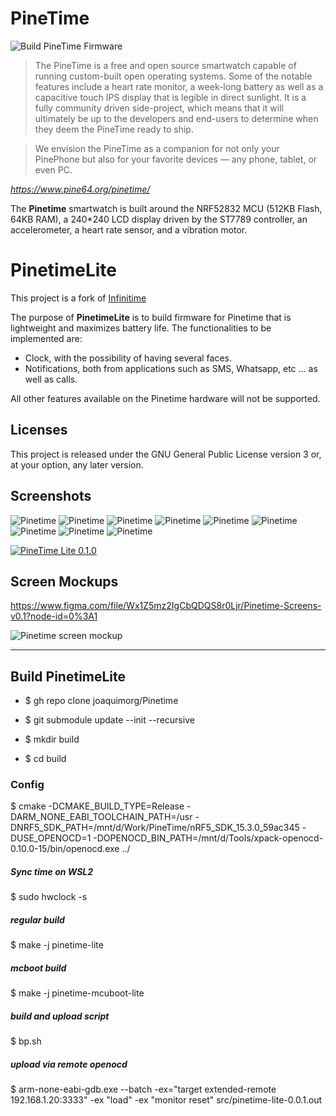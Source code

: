 # PineTime

![Build PineTime Firmware](https://github.com/joaquimorg/Pinetime/workflows/Build%20PineTime%20Firmware/badge.svg)

> The PineTime is a free and open source smartwatch capable of running custom-built open operating systems. Some of the notable features include a heart rate monitor, a week-long battery as well as a capacitive touch IPS display that is legible in direct sunlight. It is a fully community driven side-project, which means that it will ultimately be up to the developers and end-users to determine when they deem the PineTime ready to ship.

> We envision the PineTime as a companion for not only your PinePhone but also for your favorite devices — any phone, tablet, or even PC.

*https://www.pine64.org/pinetime/*

The **Pinetime** smartwatch is built around the NRF52832 MCU (512KB Flash, 64KB RAM), a 240*240 LCD display driven by the ST7789 controller, an accelerometer, a heart rate sensor, and a vibration motor.

# PinetimeLite

This project is a fork of [Infinitime](https://github.com/JF002/Pinetime)

The purpose of **PinetimeLite** is to build firmware for Pinetime that is lightweight and maximizes battery life.
The functionalities to be implemented are:
- Clock, with the possibility of having several faces.
- Notifications, both from applications such as SMS, Whatsapp, etc ... as well as calls.

All other features available on the Pinetime hardware will not be supported.

## Licenses
This project is released under the GNU General Public License version 3 or, at your option, any later version.

## Screenshots


![Pinetime](images/v0.90.1/pinetime_224343.jpg "Pinetime")
![Pinetime](images/v0.90.1/pinetime_224358.jpg "Pinetime")
![Pinetime](images/v0.90.1/pinetime_224415.jpg "Pinetime")
![Pinetime](images/v0.90.1/pinetime_224427.jpg "Pinetime")
![Pinetime](images/v0.90.1/pinetime_224451.jpg "Pinetime")
![Pinetime](images/v0.90.1/pinetime_224509.jpg "Pinetime")
![Pinetime](images/img_lite_1.jpg "Pinetime")
![Pinetime](images/img_lite_2.jpg "Pinetime")
![Pinetime](images/img_lite_3.jpg "Pinetime")

[![PineTime Lite 0.1.0](https://res.cloudinary.com/marcomontalbano/image/upload/v1614559623/video_to_markdown/images/youtube--OtLSH4jalE4-c05b58ac6eb4c4700831b2b3070cd403.jpg)](https://youtu.be/OtLSH4jalE4 "PineTime Lite 0.1.0")

## Screen Mockups

https://www.figma.com/file/Wx1Z5mz2IgCbQDQS8r0Ljr/Pinetime-Screens-v0.1?node-id=0%3A1

![Pinetime screen mockup](images/PinetimeClockMockup.png "Pinetime")

----
## Build PinetimeLite

- $ gh repo clone joaquimorg/Pinetime
- $ git submodule update --init --recursive

- $ mkdir build
- $ cd build

### Config

$ cmake -DCMAKE_BUILD_TYPE=Release -DARM_NONE_EABI_TOOLCHAIN_PATH=/usr -DNRF5_SDK_PATH=/mnt/d/Work/PineTime/nRF5_SDK_15.3.0_59ac345 -DUSE_OPENOCD=1 -DOPENOCD_BIN_PATH=/mnt/d/Tools/xpack-openocd-0.10.0-15/bin/openocd.exe ../

##### Sync time on WSL2
$ sudo hwclock -s

##### regular build
$ make -j pinetime-lite

##### mcboot build
$ make -j pinetime-mcuboot-lite

##### build and upload script
$ bp.sh

##### upload via remote openocd

$ arm-none-eabi-gdb.exe --batch -ex="target extended-remote 192.168.1.20:3333" -ex "load" -ex "monitor reset" src/pinetime-lite-0.0.1.out

